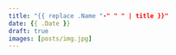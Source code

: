 ```yaml
---
title: "{{ replace .Name "-" " " | title }}"
date: {{ .Date }}
draft: true
images: [posts/img.jpg]
---
```


